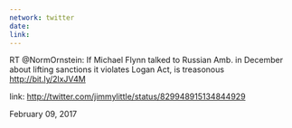 ```yaml
---
network: twitter
date:
link:
---
```

RT @NormOrnstein: If Michael Flynn talked to Russian Amb.  in December about lifting sanctions it violates Logan Act, is treasonous http://bit.ly/2lxJV4M 

link: http://twitter.com/jimmylittle/status/829948915134844929 

February 09, 2017